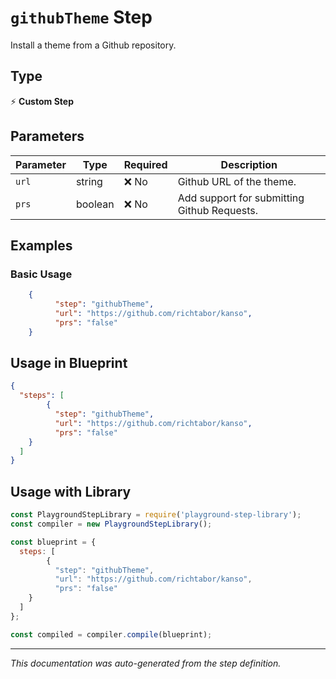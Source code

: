 # `githubTheme` Step

Install a theme from a Github repository.

## Type
⚡ **Custom Step**

## Parameters

| Parameter | Type | Required | Description |
|-----------|------|----------|-------------|
| `url` | string | ❌ No | Github URL of the theme. |
| `prs` | boolean | ❌ No | Add support for submitting Github Requests. |


## Examples

### Basic Usage
```json
    {
          "step": "githubTheme",
          "url": "https://github.com/richtabor/kanso",
          "prs": "false"
    }
```

## Usage in Blueprint

```json
{
  "steps": [
        {
          "step": "githubTheme",
          "url": "https://github.com/richtabor/kanso",
          "prs": "false"
    }
  ]
}
```

## Usage with Library

```javascript
const PlaygroundStepLibrary = require('playground-step-library');
const compiler = new PlaygroundStepLibrary();

const blueprint = {
  steps: [
        {
          "step": "githubTheme",
          "url": "https://github.com/richtabor/kanso",
          "prs": "false"
    }
  ]
};

const compiled = compiler.compile(blueprint);
```



---

*This documentation was auto-generated from the step definition.*
